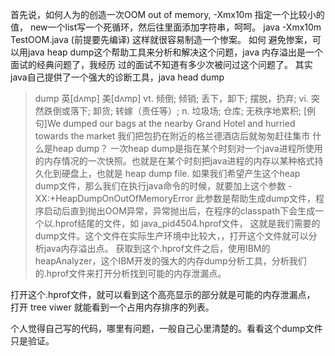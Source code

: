 首先说，如何人为的创造一次OOM  out of memory, -Xmx10m  指定一个比较小的值，
new一个list写一个死循环，然后往里面添加字符串，呵呵。
java -Xmx10m TestOOM.java   (前提要先编译)
这样就很容易制造一个惨案。
如何 避免惨案，可以用java heap dump这个帮助工具来分析和解决这个问题，java 内存溢出是一个面试的经典问题了，我经历
过的面试不知道有多少次被问过这个问题了。
其实java自己提供了一个强大的诊断工具，java head dump
> dump	英[dʌmp]
美[dʌmp]
vt.	倾倒; 倾销; 丢下，卸下; 摆脱，扔弃;
vi.	突然跌倒或落下; 卸货; 转嫁（责任等）;
n.	垃圾场; 仓库; 无秩序地累积;
[例句]We dumped our bags at the nearby Grand Hotel and hurried towards the market
我们把包扔在附近的格兰德酒店后就匆匆赶往集市
什么是heap dump？
一次heap dump是指在某个时刻对一个java进程所使用的内存情况的一次快照。也就是在某个时刻把java进程的内存以某种格式持久化到硬盘上，也就是
heap dump file.
如果我们希望产生这个heap dump文件，那么我们在执行java命令的时候，就要加上这个参数 -XX:+HeapDumpOnOutOfMemoryError
此参数是帮助生成dump文件，程序启动后直到抛出OOM异常，异常抛出后，在程序的classpath下会生成一个以.hprof结尾的文件，如 java_pid4504.hprof文件，
这就是我们需要的dump文件。这个文件在实际生产环境中比较大，，打开这个文件就可以分析java内存溢出点。
获取到这个.hprof文件之后，使用IBM的heapAnalyzer，这个IBM开发的强大的内存dump分析工具，分析我们的.hprof文件来打开分析找到可能的内存泄漏点。

打开这个.hprof文件，就可以看到这个高亮显示的部分就是可能的内存泄漏点，
打开 tree viwer 就能看到一个占用内存排序的列表。

个人觉得自己写的代码，哪里有问题，一般自己心里清楚的。看看这个dump文件只是验证。















































